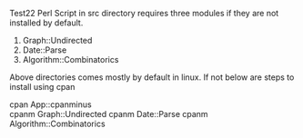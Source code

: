 Test22
Perl Script in src directory requires three modules if they are not installed by default. 

1) Graph::Undirected
2) Date::Parse
3) Algorithm::Combinatorics

Above directories comes mostly by default in linux. If not below are steps to install using cpan

cpan App::cpanminus   
cpanm Graph::Undirected
cpanm Date::Parse
cpanm Algorithm::Combinatorics



